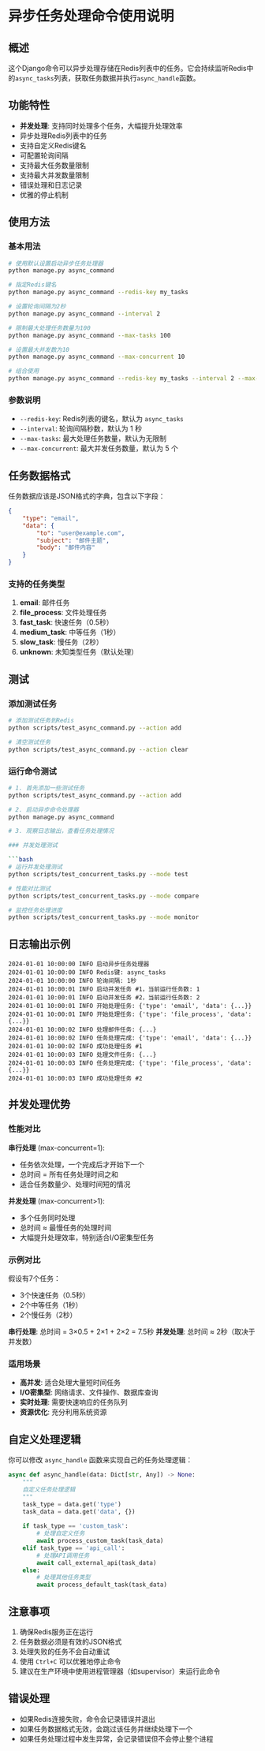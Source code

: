 # 异步任务处理命令使用说明

## 概述

这个Django命令可以异步处理存储在Redis列表中的任务。它会持续监听Redis中的`async_tasks`列表，获取任务数据并执行`async_handle`函数。

## 功能特性

- **并发处理**: 支持同时处理多个任务，大幅提升处理效率
- 异步处理Redis列表中的任务
- 支持自定义Redis键名
- 可配置轮询间隔
- 支持最大任务数量限制
- 支持最大并发数量限制
- 错误处理和日志记录
- 优雅的停止机制

## 使用方法

### 基本用法

```bash
# 使用默认设置启动异步任务处理器
python manage.py async_command

# 指定Redis键名
python manage.py async_command --redis-key my_tasks

# 设置轮询间隔为2秒
python manage.py async_command --interval 2

# 限制最大处理任务数量为100
python manage.py async_command --max-tasks 100

# 设置最大并发数为10
python manage.py async_command --max-concurrent 10

# 组合使用
python manage.py async_command --redis-key my_tasks --interval 2 --max-tasks 100 --max-concurrent 10
```

### 参数说明

- `--redis-key`: Redis列表的键名，默认为 `async_tasks`
- `--interval`: 轮询间隔秒数，默认为 1 秒
- `--max-tasks`: 最大处理任务数量，默认为无限制
- `--max-concurrent`: 最大并发任务数量，默认为 5 个

## 任务数据格式

任务数据应该是JSON格式的字典，包含以下字段：

```json
{
    "type": "email",
    "data": {
        "to": "user@example.com",
        "subject": "邮件主题",
        "body": "邮件内容"
    }
}
```

### 支持的任务类型

1. **email**: 邮件任务
2. **file_process**: 文件处理任务
3. **fast_task**: 快速任务（0.5秒）
4. **medium_task**: 中等任务（1秒）
5. **slow_task**: 慢任务（2秒）
6. **unknown**: 未知类型任务（默认处理）

## 测试

### 添加测试任务

```bash
# 添加测试任务到Redis
python scripts/test_async_command.py --action add

# 清空测试任务
python scripts/test_async_command.py --action clear
```

### 运行命令测试

```bash
# 1. 首先添加一些测试任务
python scripts/test_async_command.py --action add

# 2. 启动异步命令处理器
python manage.py async_command

# 3. 观察日志输出，查看任务处理情况

### 并发处理测试

```bash
# 运行并发处理测试
python scripts/test_concurrent_tasks.py --mode test

# 性能对比测试
python scripts/test_concurrent_tasks.py --mode compare

# 监控任务处理进度
python scripts/test_concurrent_tasks.py --mode monitor
```

## 日志输出示例

```
2024-01-01 10:00:00 INFO 启动异步任务处理器
2024-01-01 10:00:00 INFO Redis键: async_tasks
2024-01-01 10:00:00 INFO 轮询间隔: 1秒
2024-01-01 10:00:01 INFO 启动并发任务 #1，当前运行任务数: 1
2024-01-01 10:00:01 INFO 启动并发任务 #2，当前运行任务数: 2
2024-01-01 10:00:01 INFO 开始处理任务: {'type': 'email', 'data': {...}}
2024-01-01 10:00:01 INFO 开始处理任务: {'type': 'file_process', 'data': {...}}
2024-01-01 10:00:02 INFO 处理邮件任务: {...}
2024-01-01 10:00:02 INFO 任务处理完成: {'type': 'email', 'data': {...}}
2024-01-01 10:00:02 INFO 成功处理任务 #1
2024-01-01 10:00:03 INFO 处理文件任务: {...}
2024-01-01 10:00:03 INFO 任务处理完成: {'type': 'file_process', 'data': {...}}
2024-01-01 10:00:03 INFO 成功处理任务 #2
```

## 并发处理优势

### 性能对比

**串行处理** (max-concurrent=1):
- 任务依次处理，一个完成后才开始下一个
- 总时间 = 所有任务处理时间之和
- 适合任务数量少、处理时间短的情况

**并发处理** (max-concurrent>1):
- 多个任务同时处理
- 总时间 ≈ 最慢任务的处理时间
- 大幅提升处理效率，特别适合I/O密集型任务

### 示例对比

假设有7个任务：
- 3个快速任务（0.5秒）
- 2个中等任务（1秒）
- 2个慢任务（2秒）

**串行处理**: 总时间 = 3×0.5 + 2×1 + 2×2 = 7.5秒
**并发处理**: 总时间 ≈ 2秒（取决于并发数）

### 适用场景

- **高并发**: 适合处理大量短时间任务
- **I/O密集型**: 网络请求、文件操作、数据库查询
- **实时处理**: 需要快速响应的任务队列
- **资源优化**: 充分利用系统资源

## 自定义处理逻辑

你可以修改 `async_handle` 函数来实现自己的任务处理逻辑：

```python
async def async_handle(data: Dict[str, Any]) -> None:
    """
    自定义任务处理逻辑
    """
    task_type = data.get('type')
    task_data = data.get('data', {})
    
    if task_type == 'custom_task':
        # 处理自定义任务
        await process_custom_task(task_data)
    elif task_type == 'api_call':
        # 处理API调用任务
        await call_external_api(task_data)
    else:
        # 处理其他任务类型
        await process_default_task(task_data)
```

## 注意事项

1. 确保Redis服务正在运行
2. 任务数据必须是有效的JSON格式
3. 处理失败的任务不会自动重试
4. 使用 `Ctrl+C` 可以优雅地停止命令
5. 建议在生产环境中使用进程管理器（如supervisor）来运行此命令

## 错误处理

- 如果Redis连接失败，命令会记录错误并退出
- 如果任务数据格式无效，会跳过该任务并继续处理下一个
- 如果任务处理过程中发生异常，会记录错误但不会停止整个进程 
